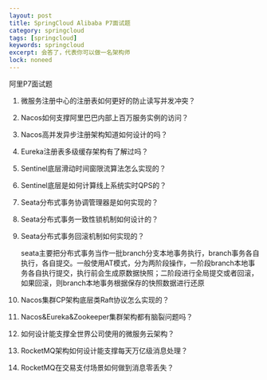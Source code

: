 ```yaml
---
layout: post
title: SpringCloud Alibaba P7面试题
category: springcloud
tags: [springcloud]
keywords: springcloud
excerpt: 会答了，代表你可以做一名架构师
lock: noneed
---
```


阿里P7面试题

1. 微服务注册中心的注册表如何更好的防止读写并发冲突？

2. Nacos如何支撑阿里巴巴内部上百万服务实例的访问？

3. Nacos高并发异步注册架构知道如何设计的吗？

4. Eureka注册表多级缓存架构有了解过吗？

5. Sentinel底层滑动时间窗限流算法怎么实现的？

6. Sentinel底层是如何计算线上系统实时QPS的？

7. Seata分布式事务协调管理器是如何实现的？

8. Seata分布式事务一致性锁机制如何设计的？

9. Seata分布式事务回滚机制如何实现的？

   seata主要把分布式事务当作一批branch分支本地事务执行，branch事务各自执行，各自提交。一般使用AT模式，分为两阶段操作，一阶段branch本地事务各自执行提交，执行前会生成原数据快照；二阶段进行全局提交或者回滚，如果回滚，则branch本地事务根据保存的快照数据进行还原

10. Nacos集群CP架构底层类Raft协议怎么实现的？

11. Nacos&Eureka&Zookeeper集群架构都有脑裂问题吗？

12. 如何设计能支撑全世界公司使用的微服务云架构？

13. RocketMQ架构如何设计能支撑每天万亿级消息处理？

14. RocketMQ在交易支付场景如何做到消息零丢失？



